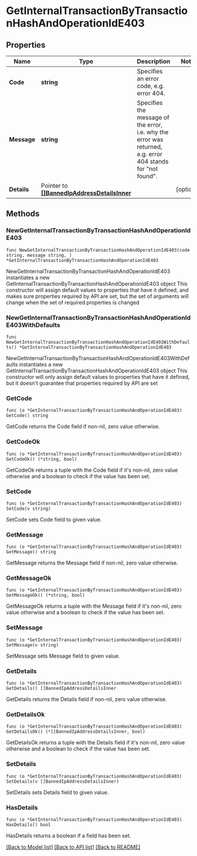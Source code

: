 # GetInternalTransactionByTransactionHashAndOperationIdE403

## Properties

Name | Type | Description | Notes
------------ | ------------- | ------------- | -------------
**Code** | **string** | Specifies an error code, e.g. error 404. | 
**Message** | **string** | Specifies the message of the error, i.e. why the error was returned, e.g. error 404 stands for “not found”. | 
**Details** | Pointer to [**[]BannedIpAddressDetailsInner**](BannedIpAddressDetailsInner.md) |  | [optional] 

## Methods

### NewGetInternalTransactionByTransactionHashAndOperationIdE403

`func NewGetInternalTransactionByTransactionHashAndOperationIdE403(code string, message string, ) *GetInternalTransactionByTransactionHashAndOperationIdE403`

NewGetInternalTransactionByTransactionHashAndOperationIdE403 instantiates a new GetInternalTransactionByTransactionHashAndOperationIdE403 object
This constructor will assign default values to properties that have it defined,
and makes sure properties required by API are set, but the set of arguments
will change when the set of required properties is changed

### NewGetInternalTransactionByTransactionHashAndOperationIdE403WithDefaults

`func NewGetInternalTransactionByTransactionHashAndOperationIdE403WithDefaults() *GetInternalTransactionByTransactionHashAndOperationIdE403`

NewGetInternalTransactionByTransactionHashAndOperationIdE403WithDefaults instantiates a new GetInternalTransactionByTransactionHashAndOperationIdE403 object
This constructor will only assign default values to properties that have it defined,
but it doesn't guarantee that properties required by API are set

### GetCode

`func (o *GetInternalTransactionByTransactionHashAndOperationIdE403) GetCode() string`

GetCode returns the Code field if non-nil, zero value otherwise.

### GetCodeOk

`func (o *GetInternalTransactionByTransactionHashAndOperationIdE403) GetCodeOk() (*string, bool)`

GetCodeOk returns a tuple with the Code field if it's non-nil, zero value otherwise
and a boolean to check if the value has been set.

### SetCode

`func (o *GetInternalTransactionByTransactionHashAndOperationIdE403) SetCode(v string)`

SetCode sets Code field to given value.


### GetMessage

`func (o *GetInternalTransactionByTransactionHashAndOperationIdE403) GetMessage() string`

GetMessage returns the Message field if non-nil, zero value otherwise.

### GetMessageOk

`func (o *GetInternalTransactionByTransactionHashAndOperationIdE403) GetMessageOk() (*string, bool)`

GetMessageOk returns a tuple with the Message field if it's non-nil, zero value otherwise
and a boolean to check if the value has been set.

### SetMessage

`func (o *GetInternalTransactionByTransactionHashAndOperationIdE403) SetMessage(v string)`

SetMessage sets Message field to given value.


### GetDetails

`func (o *GetInternalTransactionByTransactionHashAndOperationIdE403) GetDetails() []BannedIpAddressDetailsInner`

GetDetails returns the Details field if non-nil, zero value otherwise.

### GetDetailsOk

`func (o *GetInternalTransactionByTransactionHashAndOperationIdE403) GetDetailsOk() (*[]BannedIpAddressDetailsInner, bool)`

GetDetailsOk returns a tuple with the Details field if it's non-nil, zero value otherwise
and a boolean to check if the value has been set.

### SetDetails

`func (o *GetInternalTransactionByTransactionHashAndOperationIdE403) SetDetails(v []BannedIpAddressDetailsInner)`

SetDetails sets Details field to given value.

### HasDetails

`func (o *GetInternalTransactionByTransactionHashAndOperationIdE403) HasDetails() bool`

HasDetails returns a boolean if a field has been set.


[[Back to Model list]](../README.md#documentation-for-models) [[Back to API list]](../README.md#documentation-for-api-endpoints) [[Back to README]](../README.md)


